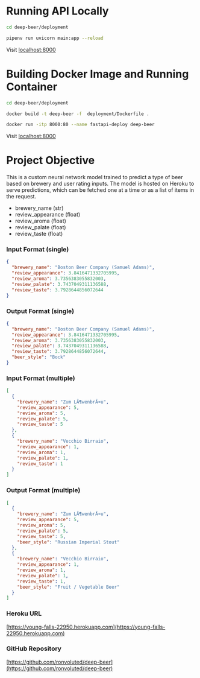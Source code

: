 # Running API Locally

```bash
cd deep-beer/deployment

pipenv run uvicorn main:app --reload
```

Visit [localhost:8000](localhost:8000)

# Building Docker Image and Running Container
```bash
cd deep-beer/deployment

docker build -t deep-beer -f  deployment/Dockerfile .

docker run -itp 8000:80 --name fastapi-deploy deep-beer
```

Visit [localhost:8000](localhost:8000)

# Project Objective

This is a custom neural network model trained to predict a type of beer based on brewery and user rating inputs. The model is hosted on Heroku to serve predictions, which can be fetched one at a time or as a list of items in the request.

 - brewery_name (str)
 - review_appearance (float)
 - review_aroma (float)
 - review_palate (float)
 - review_taste (float)

### Input Format (single)

```json
{
  "brewery_name": "Boston Beer Company (Samuel Adams)",
  "review_appearance": 3.8416471332705995,
  "review_aroma": 3.7356383055832003,
  "review_palate": 3.7437049311136588,
  "review_taste": 3.7928644856072644
}
```

### Output Format (single)

```json
{
  "brewery_name": "Boston Beer Company (Samuel Adams)",
  "review_appearance": 3.8416471332705995,
  "review_aroma": 3.7356383055832003,
  "review_palate": 3.7437049311136588,
  "review_taste": 3.7928644856072644,
  "beer_style": "Bock"
}
```

### Input Format (multiple)

```json
[
  {
    "brewery_name": "Zum LÃ¶wenbrÃ¤u",
    "review_appearance": 5,
    "review_aroma": 5,
    "review_palate": 5,
    "review_taste": 5
  },
  {
    "brewery_name": "Vecchio Birraio",
    "review_appearance": 1,
    "review_aroma": 1,
    "review_palate": 1,
    "review_taste": 1
  }
]
```

### Output Format (multiple)
```json
[
  {
    "brewery_name": "Zum LÃ¶wenbrÃ¤u",
    "review_appearance": 5,
    "review_aroma": 5,
    "review_palate": 5,
    "review_taste": 5,
    "beer_style": "Russian Imperial Stout"
  },
  {
    "brewery_name": "Vecchio Birraio",
    "review_appearance": 1,
    "review_aroma": 1,
    "review_palate": 1,
    "review_taste": 1,
    "beer_style": "Fruit / Vegetable Beer"
  }
]
```

### Heroku URL
[https://young-falls-22950.herokuapp.com](https://young-falls-22950.herokuapp.com)

### GitHub Repository
[https://github.com/ronvoluted/deep-beer](https://github.com/ronvoluted/deep-beer)
